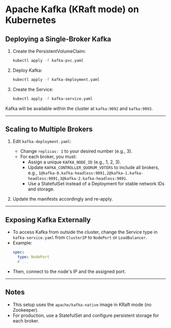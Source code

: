 # Apache Kafka (KRaft mode) on Kubernetes

## Deploying a Single-Broker Kafka

1. Create the PersistentVolumeClaim:
   ```sh
   kubectl apply -f kafka-pvc.yaml
   ```
2. Deploy Kafka:
   ```sh
   kubectl apply -f kafka-deployment.yaml
   ```
3. Create the Service:
   ```sh
   kubectl apply -f kafka-service.yaml
   ```

Kafka will be available within the cluster at `kafka:9092` and `kafka:9093`.

---

## Scaling to Multiple Brokers

1. Edit `kafka-deployment.yaml`:
   - Change `replicas: 1` to your desired number (e.g., 3).
   - For each broker, you must:
     - Assign a unique `KAFKA_NODE_ID` (e.g., 1, 2, 3).
     - Update `KAFKA_CONTROLLER_QUORUM_VOTERS` to include all brokers, e.g., `1@kafka-0.kafka-headless:9091,2@kafka-1.kafka-headless:9091,3@kafka-2.kafka-headless:9091`.
     - Use a StatefulSet instead of a Deployment for stable network IDs and storage.

2. Update the manifests accordingly and re-apply.

---

## Exposing Kafka Externally

- To access Kafka from outside the cluster, change the Service type in `kafka-service.yaml` from `ClusterIP` to `NodePort` or `LoadBalancer`.
- Example:
  ```yaml
  spec:
    type: NodePort
    # ...
  ```
- Then, connect to the node's IP and the assigned port.

---

## Notes
- This setup uses the `apache/kafka-native` image in KRaft mode (no Zookeeper).
- For production, use a StatefulSet and configure persistent storage for each broker. 